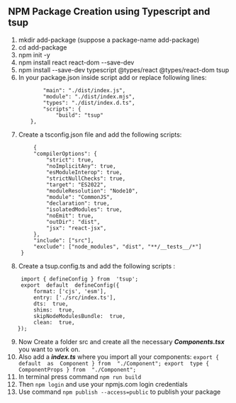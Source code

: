 ## NPM Package Creation using Typescript and tsup
 1. mkdir add-package (suppose a package-name add-package)
 2. cd add-package
 3. npm init -y
 4. npm install react react-dom --save-dev
 5. npm install --save-dev typescript @types/react @types/react-dom tsup
 6. In your package.json inside script add or replace following lines:
 ```
		    "main": "./dist/index.js",
			"module": "./dist/index.mjs",
			"types": "./dist/index.d.ts",
			"scripts": {
				"build": "tsup"
		},
```
 7.  Create a tsconfig.json file and add the following scripts:
```
	    {
		"compilerOptions": {
			"strict": true,
			"noImplicitAny": true,
			"esModuleInterop": true,
			"strictNullChecks": true,
			"target": "ES2022",
			"moduleResolution": "Node10",
			"module": "CommonJS",
			"declaration": true,
			"isolatedModules": true,
			"noEmit": true,
			"outDir": "dist",
			"jsx": "react-jsx",
		},
		"include": ["src"],
		"exclude": ["node_modules", "dist", "**/__tests__/*"]
	}
```
 8. Create a tsup.config.ts and add the following scripts :
 ``` 
	 import { defineConfig } from  'tsup';
	 export  default  defineConfig({
		 format: ['cjs', 'esm'],
		 entry: ['./src/index.ts'],
		 dts:  true,
		 shims:  true,
		 skipNodeModulesBundle:  true,
		 clean:  true,
	});
 ```
9. Now Create a folder src and create all the necessary ***Components.tsx*** you want to work on.
10. Also add a ***index.ts*** where you import all your components:
        ```
        export { default  as  Component } from  "./Component";
		export  type { ComponentProps } from  "./Component";
        ```
11. In terminal press command ``npm run build``
12. Then ``npm login`` and use your npmjs.com login credentials
13. Use command ```npm publish --access=public``` to publish your package
 
		
